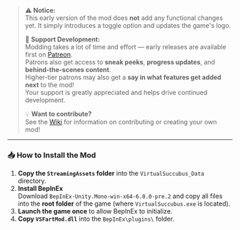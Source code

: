 > ⚠️ **Notice:**  
> This early version of the mod does **not** add any functional changes yet. It simply introduces a toggle option and updates the game's logo.  
>
> 💖 **Support Development:**  
> Modding takes a lot of time and effort — early releases are available first on [Patreon](https://www.patreon.com/YourPatreonHere).  
> Patrons also get access to **sneak peeks**, **progress updates**, and **behind-the-scenes content**.  
> Higher-tier patrons may also get a **say in what features get added next** to the mod!  
> Your support is greatly appreciated and helps drive continued development.  
>  
> 💡 **Want to contribute?**  
> See the [Wiki](../../wiki) for information on contributing or creating your own mod!

---

### 📥 How to Install the Mod

1. **Copy the `StreamingAssets` folder** into the `VirtualSuccubus_Data` directory.
2. **Install BepInEx**  
   Download `BepInEx-Unity.Mono-win-x64-6.0.0-pre.2` and copy all files into the **root folder** of the game (where `VirtualSuccubus.exe` is located).
3. **Launch the game once** to allow BepInEx to initialize.
4. **Copy `VSFartMod.dll`** into the `BepInEx\plugins\` folder.
